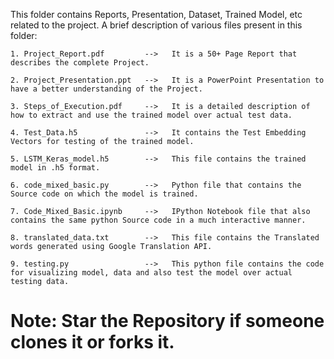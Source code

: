 This folder contains Reports, Presentation, Dataset, Trained Model, etc related to the project. A brief description of various files present in this folder:

    1. Project_Report.pdf         -->   It is a 50+ Page Report that describes the complete Project.

    2. Project_Presentation.ppt   -->   It is a PowerPoint Presentation to have a better understanding of the Project.

    3. Steps_of_Execution.pdf     -->   It is a detailed description of how to extract and use the trained model over actual test data.

    4. Test_Data.h5               -->   It contains the Test Embedding Vectors for testing of the trained model.

    5. LSTM_Keras_model.h5        -->   This file contains the trained model in .h5 format.

    6. code_mixed_basic.py        -->   Python file that contains the Source code on which the model is trained.

    7. Code_Mixed_Basic.ipynb     -->   IPython Notebook file that also contains the same python Source code in a much interactive manner.

    8. translated_data.txt        -->   This file contains the Translated words generated using Google Translation API.

    9. testing.py                 -->   This python file contains the code for visualizing model, data and also test the model over actual testing data.




# Note: Star the Repository if someone clones it or forks it.
